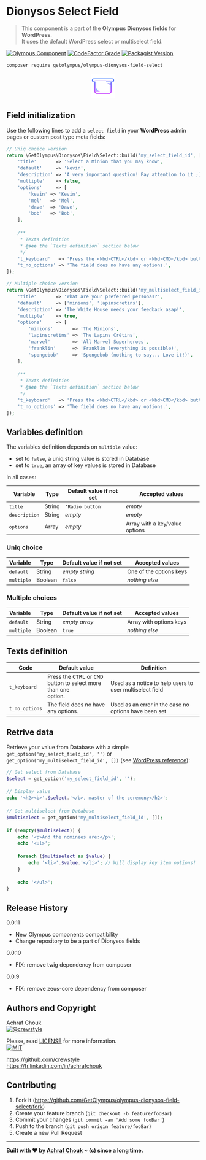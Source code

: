 # Dionysos Select Field
> This component is a part of the **Olympus Dionysos fields** for **WordPress**.  
> It uses the default WordPress select or multiselect field.

[![Olympus Component][olympus-image]][olympus-url]
[![CodeFactor Grade][codefactor-image]][codefactor-url]
[![Packagist Version][packagist-image]][packagist-url]

```sh
composer require getolympus/olympus-dionysos-field-select
```

<p align="center">
    <img src="https://github.com/GetOlympus/olympus-dionysos-field-select/blob/master/assets/field-select-64.png" />
</p>

## Field initialization

Use the following lines to add a `select field` in your **WordPress** admin pages or custom post type meta fields:

```php
// Uniq choice version
return \GetOlympus\Dionysos\Field\Select::build('my_select_field_id', [
    'title'       => 'Select a Minion that you may know',
    'default'     => 'kevin',
    'description' => 'A very important question! Pay attention to it ;)',
    'multiple'    => false,
    'options'     => [
        'kevin' => 'Kevin',
        'mel'   => 'Mel',
        'dave'  => 'Dave',
        'bob'   => 'Bob',
    ],

    /**
     * Texts definition
     * @see the `Texts definition` section below
     */
    't_keyboard'   => 'Press the <kbd>CTRL</kbd> or <kbd>CMD</kbd> button to select more than one option.',
    't_no_options' => 'The field does no have any options.',
]);
```

```php
// Multiple choice version
return \GetOlympus\Dionysos\Field\Select::build('my_multiselect_field_id', [
    'title'       => 'What are your preferred personas?',
    'default'     => ['minions', 'lapinscretins'],
    'description' => 'The White House needs your feedback asap!',
    'multiple'    => true,
    'options'     => [
        'minions'       => 'The Minions',
        'lapinscretins' => 'The Lapins Crétins',
        'marvel'        => 'All Marvel Superheroes',
        'franklin'      => 'Franklin (everything is possible)',
        'spongebob'     => 'Spongebob (nothing to say... Love it!)',
    ],

    /**
     * Texts definition
     * @see the `Texts definition` section below
     */
    't_keyboard'   => 'Press the <kbd>CTRL</kbd> or <kbd>CMD</kbd> button to select more than one option.',
    't_no_options' => 'The field does no have any options.',
]);
```

## Variables definition

The variables definition depends on `multiple` value:
- set to `false`, a uniq string value is stored in Database
- set to `true`, an array of key values is stored in Database

In all cases:

| Variable      | Type    | Default value if not set | Accepted values |
| ------------- | ------- | ------------------------ | --------------- |
| `title`       | String  | `'Radio button'` | *empty* |
| `description` | String  | *empty* | *empty* |
| `options`     | Array   | *empty* | Array with a key/value options |

### Uniq choice

| Variable      | Type    | Default value if not set | Accepted values |
| ------------- | ------- | ------------------------ | --------------- |
| `default`     | String  | *empty string* | One of the options keys |
| `multiple`    | Boolean | `false` | *nothing else* |

### Multiple choices

| Variable      | Type    | Default value if not set | Accepted values |
| ------------- | ------- | ------------------------ | --------------- |
| `default`     | String  | *empty array* | Array with options keys |
| `multiple`    | Boolean | `true` | *nothing else* |

## Texts definition

| Code | Default value | Definition |
| ---- | ------------- | ---------- |
| `t_keyboard` | Press the <kbd>CTRL</kbd> or <kbd>CMD</kbd><br/>button to select more than one<br/>option. | Used as a notice to help users to user multiselect field |
| `t_no_options` | The field does no have any options. | Used as an error in the case no options have been set |

## Retrive data

Retrieve your value from Database with a simple `get_option('my_select_field_id', '')` or `get_option('my_multiselect_field_id', [])` (see [WordPress reference][getoption-url]):

```php
// Get select from Database
$select = get_option('my_select_field_id', '');

// Display value
echo '<h2><b>'.$select.'</b>, master of the ceremony</h2>';

// Get multiselect from Database
$multiselect = get_option('my_multiselect_field_id', []);

if (!empty($multiselect)) {
    echo '<p>And the nominees are:</p>';
    echo '<ul>';

    foreach ($multiselect as $value) {
        echo '<li>'.$value.'</li>'; // Will display key item options!
    }

    echo '</ul>';
}
```

## Release History

0.0.11
- New Olympus components compatibility
- Change repository to be a part of Dionysos fields

0.0.10
- FIX: remove twig dependency from composer

0.0.9
- FIX: remove zeus-core dependency from composer

## Authors and Copyright

Achraf Chouk  
[![@crewstyle][twitter-image]][twitter-url]

Please, read [LICENSE][license-blob] for more information.  
[![MIT][license-image]][license-url]

<https://github.com/crewstyle>  
<https://fr.linkedin.com/in/achrafchouk>

## Contributing

1. Fork it (<https://github.com/GetOlympus/olympus-dionysos-field-select/fork>)
2. Create your feature branch (`git checkout -b feature/fooBar`)
3. Commit your changes (`git commit -am 'Add some fooBar'`)
4. Push to the branch (`git push origin feature/fooBar`)
5. Create a new Pull Request

---

**Built with ♥ by [Achraf Chouk](https://github.com/crewstyle "Achraf Chouk") ~ (c) since a long time.**

<!-- links & imgs dfn's -->
[olympus-image]: https://img.shields.io/badge/for-Olympus-44cc11.svg?style=flat-square
[olympus-url]: https://github.com/GetOlympus
[zeus-url]: https://github.com/GetOlympus/Zeus-Core
[codefactor-image]: https://www.codefactor.io/repository/github/GetOlympus/olympus-dionysos-field-select/badge?style=flat-square
[codefactor-url]: https://www.codefactor.io/repository/github/getolympus/olympus-dionysos-field-select
[getoption-url]: https://developer.wordpress.org/reference/functions/get_option/
[license-blob]: https://github.com/GetOlympus/olympus-dionysos-field-select/blob/master/LICENSE
[license-image]: https://img.shields.io/badge/license-MIT_License-blue.svg?style=flat-square
[license-url]: http://opensource.org/licenses/MIT
[packagist-image]: https://img.shields.io/packagist/v/getolympus/olympus-dionysos-field-select.svg?style=flat-square
[packagist-url]: https://packagist.org/packages/getolympus/olympus-dionysos-field-select
[twitter-image]: https://img.shields.io/badge/crewstyle-blue.svg?style=social&logo=twitter
[twitter-url]: https://twitter.com/crewstyle